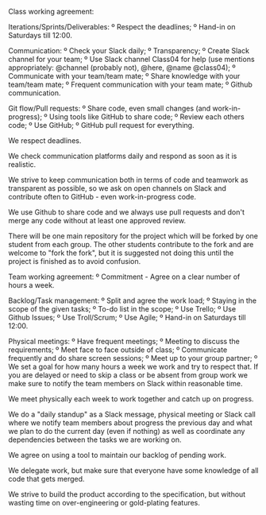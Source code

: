 Class working agreement:

Iterations/Sprints/Deliverables:
	º Respect the deadlines;
	º Hand-in on Saturdays till 12:00.

Communication:
	º Check your Slack daily;
	º Transparency;
	º Create Slack channel for your team;
	º Use Slack channel Class04 for help (use mentions appropriately: @channel (probably not), @here, @name @class04);
	º Communicate with your team/team mate;
	º Share knowledge with your team/team mate;
	º Frequent communication with your team mate;
	º Github communication.

Git flow/Pull requests:
	º Share code, even small changes (and work-in-progress);
	º Using tools like GitHub to share code;
	º Review each others code;
	º Use GitHub;
	º GitHub pull request for everything.

We respect deadlines.

We check communication platforms daily and respond as soon as it is realistic.

We strive to keep communication both in terms of code and teamwork as transparent as possible, so we ask on open channels on Slack and contribute often to GitHub - even work-in-progress code.

We use Github to share code and we always use pull requests and don't merge any code without at least one approved review.

There will be one main repository for the project which will be forked by one student from each group. The other students contribute to the fork and are welcome to "fork the fork", but it is suggested not doing this until the project is finished as to avoid confusion.

Team working agreement:
	º Commitment - Agree on a clear number of hours a week.

Backlog/Task management:
	º Split and agree the work load;
	º Staying in the scope of the given tasks;
	º To-do list in the scope;
	º Use Trello;
	º Use Github Issues;
	º Use Troll/Scrum;
	º Use Agile;
	º Hand-in on Saturdays till 12:00.

Physical meetings:
	º Have frequent meetings;
	º Meeting to discuss the requirements;
	º Meet face to face outside of class;
	º Communicate frequently and do share screen sessions;
	º Meet up to your group partner;
	º We set a goal for how many hours a week we work and try to respect that. If you are delayed or need to skip a class or be absent from group work we make sure to notify the team members on Slack within reasonable time.

We meet physically each week to work together and catch up on progress.

We do a "daily standup" as a Slack message, physical meeting or Slack call where we notify team members about progress the previous day and what we plan to do the current day (even if nothing) as well as coordinate any dependencies between the tasks we are working on.

We agree on using a tool to maintain our backlog of pending work.

We delegate work, but make sure that everyone have some knowledge of all code that gets merged.

We strive to build the product according to the specification, but without wasting time on over-engineering or gold-plating features.